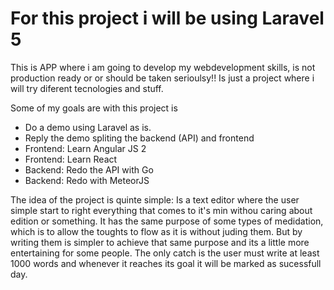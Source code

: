 #  For this project i will be using Laravel 5 

This is APP where i am going to develop my webdevelopment skills, is not production ready or or should be taken serioulsy!!
Is just a project where i will try diferent tecnologies and stuff.

Some of my goals are with this project is

* Do a demo using Laravel as is.
* Reply the demo spliting the backend (API) and frontend
* Frontend: Learn Angular JS 2
* Frontend: Learn React
* Backend: Redo the API with Go
* Backend: Redo with MeteorJS


The idea of the project is quinte simple:
Is a text editor where the user simple start to right everything that comes to it's min withou caring about edition or something.
It has the same purpose of some types of medidation, which is to allow the toughts to flow as it is without juding them. But by writing them is simpler to achieve that same purpose and its a little more entertaining for some people.
The only catch is the user must write at least 1000 words and whenever it reaches its goal it will be marked as sucessfull day.
